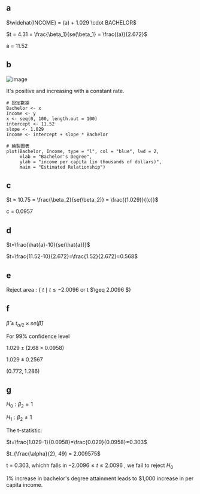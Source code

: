 ## a 

$\widehat{INCOME} = (a) + 1.029 \cdot BACHELOR$

$t = 4.31 = \frac{\beta_1}{se(\beta_1} = \frac{(a)}{2.672}$

a = 11.52

## b 

![image](https://github.com/user-attachments/assets/c027b4e7-f7c3-4f08-900c-34a69ccc922e)

It's positive and increasing with a constant rate.


```
# 設定數據
Bachelor <- x
Income <- y
x <- seq(0, 100, length.out = 100)
intercept <- 11.52
slope <- 1.029
Income <- intercept + slope * Bachelor

# 繪製圖表
plot(Bachelor, Income, type = "l", col = "blue", lwd = 2, 
     xlab = "Bachelor's Degree", 
     ylab = "income per capita (in thousands of dollars)", 
     main = "Estimated Relationship")
```

## c 

$t = 10.75 = \frac{\beta_2}{se(\beta_2)} = \frac{(1.029)}{(c)}$

c = 0.0957

## d

$t=\frac{\hat{a}-10}{se(\hat{a})}$

$t=\frac{11.52-10}{2.672}=\frac{1.52}{2.672}=0.568$

## e

Reject area : { $t \mid t \leq -2.0096$ $\text{or}$ t $\geq 2.0096 \$}

## f

$\hat{\beta}\pm t_{\alpha/2}\times se(\hat{\beta})$

For 99% confidence level

$1.029\pm(2.68\times0.0958)$

$1.029\pm0.2567$

$(0.772,1.286)$

## g 

$H_0: \beta_2=1$

$H_1: \beta_2\neq1$

The t-statistic:

$t=\frac{1.029-1}{0.0958}=\frac{0.029}{0.0958}=0.303$

$t_{\frac{\alpha}{2}, 49} = 2.009575$

t = 0.303, whichh falls in $-2.0096 \leq t \leq 2.0096$ , we fail to reject $H_0$

1% increase in bachelor's degree attainment leads to $1,000 increase in per capita income.



